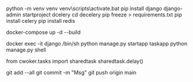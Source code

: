 python -m venv venv
venv\scripts\activate.bat 
pip install django
django-admin startproject dcelery
cd decelery
pip freeze > requirements.txt
pip install celery
pip install redis

docker-compose up -d --build


docker exec -it django /bin/sh
python manage.py startapp taskapp
python manage.py shell

from cwoker.tasks import sharedtask
sharedtask.delay()




git add --all
git commit -m "Msg"
git push origin main